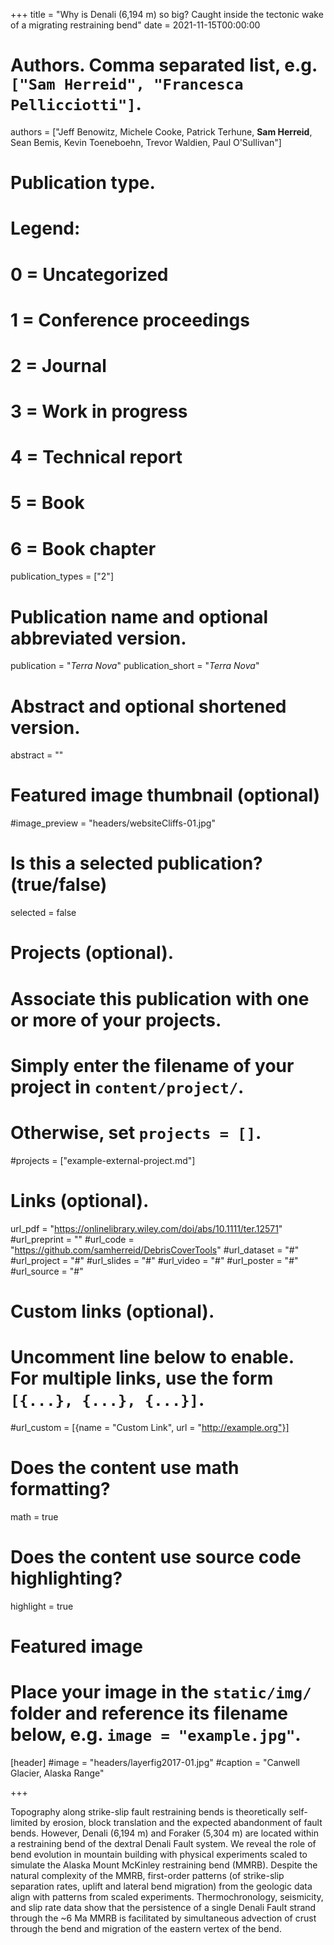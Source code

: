 +++
title = "Why is Denali (6,194 m) so big? Caught inside the tectonic wake of a migrating restraining bend"
date = 2021-11-15T00:00:00

# Authors. Comma separated list, e.g. `["Sam Herreid", "Francesca Pellicciotti"]`.
authors = ["Jeff Benowitz, Michele Cooke, Patrick Terhune, **Sam Herreid**, Sean Bemis, Kevin Toeneboehn, Trevor Waldien, Paul O'Sullivan"]

# Publication type.
# Legend:
# 0 = Uncategorized
# 1 = Conference proceedings
# 2 = Journal
# 3 = Work in progress
# 4 = Technical report
# 5 = Book
# 6 = Book chapter
publication_types = ["2"]

# Publication name and optional abbreviated version.
publication = "*Terra Nova*"
publication_short = "*Terra Nova*"

# Abstract and optional shortened version.
abstract = ""

# Featured image thumbnail (optional)
#image_preview = "headers/websiteCliffs-01.jpg"

# Is this a selected publication? (true/false)
selected = false

# Projects (optional).
#   Associate this publication with one or more of your projects.
#   Simply enter the filename of your project in `content/project/`.
#   Otherwise, set `projects = []`.
#projects = ["example-external-project.md"]

# Links (optional).
url_pdf = "https://onlinelibrary.wiley.com/doi/abs/10.1111/ter.12571"
#url_preprint = ""
#url_code = "https://github.com/samherreid/DebrisCoverTools"
#url_dataset = "#"
#url_project = "#"
#url_slides = "#"
#url_video = "#"
#url_poster = "#"
#url_source = "#"

# Custom links (optional).
#   Uncomment line below to enable. For multiple links, use the form `[{...}, {...}, {...}]`.
#url_custom = [{name = "Custom Link", url = "http://example.org"}]

# Does the content use math formatting?
math = true

# Does the content use source code highlighting?
highlight = true

# Featured image
# Place your image in the `static/img/` folder and reference its filename below, e.g. `image = "example.jpg"`.
[header]
#image = "headers/layerfig2017-01.jpg"
#caption = "Canwell Glacier, Alaska Range"

+++

Topography along strike-slip fault restraining bends is theoretically self-limited by erosion, block translation and the expected abandonment of fault bends. However, Denali (6,194 m) and Foraker (5,304 m) are located within a restraining bend of the dextral Denali Fault system. We reveal the role of bend evolution in mountain building with physical experiments scaled to simulate the Alaska Mount McKinley restraining bend (MMRB). Despite the natural complexity of the MMRB, first-order patterns (of strike-slip separation rates, uplift and lateral bend migration) from the geologic data align with patterns from scaled experiments. Thermochronology, seismicity, and slip rate data show that the persistence of a single Denali Fault strand through the ~6 Ma MMRB is facilitated by simultaneous advection of crust through the bend and migration of the eastern vertex of the bend.

